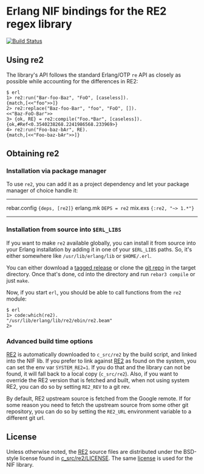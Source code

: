 Erlang NIF bindings for the RE2 regex library
=============================================


[![Build Status](https://dev.azure.com/dukesoferl/re2erl/_apis/build/status/dukesoferl.re2?branchName=master)](https://dev.azure.com/dukesoferl/re2erl/_build/latest?definitionId=1&branchName=master)

Using re2
---------

The library\'s API follows the standard Erlang/OTP `re` API as closely
as possible while accounting for the differences in RE2:

```
$ erl
1> re2:run("Bar-foo-Baz", "FoO", [caseless]).
{match,[<<"foo">>]}
2> re2:replace("Baz-foo-Bar", "foo", "FoO", []).
<<"Baz-FoO-Bar">>
3> {ok, RE} = re2:compile("Foo.*Bar", [caseless]).
{ok,#Ref<0.3540238268.2241986568.233969>}
4> re2:run("Foo-baz-bAr", RE).
{match,[<<"Foo-baz-bAr">>]}
```

Obtaining re2
-------------

### Installation via package manager

To use `re2`, you can add it as a project dependency and let your
package manager of choice handle it:

  -------------- --------------------
  rebar.config   `{deps, [re2]}`
  erlang.mk      `DEPS = re2`
  mix.exs        `{:re2, "~> 1.*"}`
  -------------- --------------------

### Installation from source into `$ERL_LIBS`

If you want to make `re2` available globally, you can install it from
source into your Erlang installation by adding it in one of your
`$ERL_LIBS` paths. So, it\'s either somewhere like `/usr/lib/erlang/lib`
or `$HOME/.erl`.

You can either download a [tagged release](https://github.com/tuncer/re2/releases) or clone
the [git repo](https://github.com/tuncer/re2) in the target directory. Once
that\'s done, cd into the directory and run `rebar3 compile` or just
`make`.

Now, if you start `erl`, you should be able to call functions from the
`re2` module:

```
$ erl
1> code:which(re2).
"/usr/lib/erlang/lib/re2/ebin/re2.beam"
2>
```

### Advanced build time options

[RE2](https://github.com/google/re2) is automatically downloaded to
`c_src/re2` by the build script, and linked into the NIF lib. If you
prefer to link against [RE2](https://github.com/google/re2) as found on
the system, you can set the env var `SYSTEM_RE2=1`. If you do that and
the library can not be found, it will fall back to a local copy
(`c_src/re2`). Also, if you want to override the RE2 version that is
fetched and built, when not using system RE2, you can do so by setting
`RE2_REV` to a git rev.

By default, RE2 upstream source is fetched from the Google remote. If
for some reason you need to fetch the upstream source from some other
git repository, you can do so by setting the `RE2_URL` environment
variable to a different git url.

License
-------

Unless otherwise noted, the [RE2](https://github.com/google/re2) source
files are distributed under the BSD-style license found in
[c\_src/re2/LICENSE](https://raw.githubusercontent.com/google/re2/master/LICENSE).
The same
[license](https://raw.githubusercontent.com/tuncer/re2/master/LICENSE)
is used for the NIF library.
